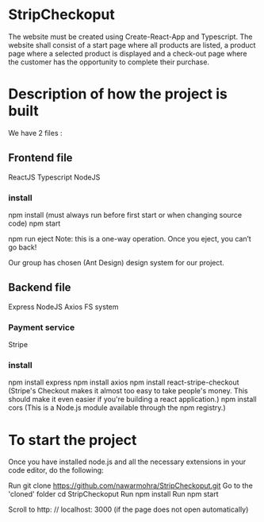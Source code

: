 # StripCheckoput

The website must be created using Create-React-App and Typescript. The website shall consist of a start page where all products are listed, a product page where a selected product is displayed and a check-out page where the customer has the opportunity to complete their purchase.


# Description of how the project is built
We have 2 files :
## Frontend file

ReactJS
Typescript
NodeJS
### install
npm install (must always run before first start or when changing source code)
npm start

npm run eject
Note: this is a one-way operation. Once you eject, you can’t go back!

Our group has chosen (Ant Design) design system for our project.

## Backend file

Express
NodeJS
Axios 
FS system

### Payment service

Stripe

### install
npm install express
npm install axios
npm install react-stripe-checkout (Stripe's Checkout makes it almost too easy to take people's money. This should make it even easier if you're building a react application.)
npm install cors (This is a Node.js module available through the npm registry.)

# To start the project
Once you have installed node.js and all the necessary extensions in your code editor, do the following:

Run git clone https://github.com/nawarmohra/StripCheckoput.git 
Go to the 'cloned' folder cd StripCheckoput
Run npm install 
Run npm start

Scroll to http: // localhost: 3000 (if the page does not open automatically)


